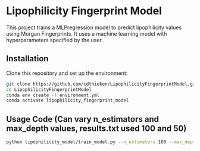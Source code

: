 # Lipophilicity Fingerprint Model

This project trains a MLPregression model to predict lipophilicity values using Morgan Fingerprints. It uses a machine learning model with hyperparameters specified by the user.

## Installation

Clone this repository and set up the environment:

```bash
git clone https://github.com/cdthieken/LipophilicityFingerprintModel.git
cd LipophilicityFingerprintModel
conda env create -f environment.yml
conda activate lipophilicity_fingerprint_model
```
## Usage Code (Can vary n_estimators and max_depth values, results.txt used 100 and 50)

``` bash
python lipophilicity_model/train_model.py --n_estimators 100 --max_depth 50